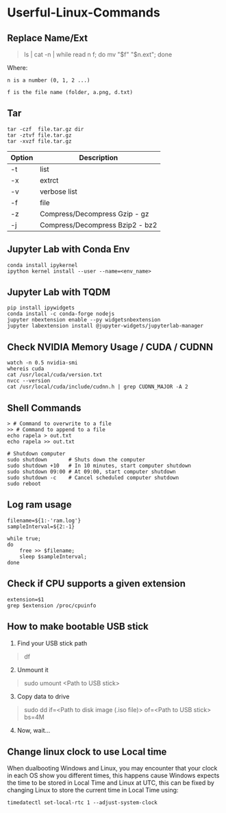 # Userful-Linux-Commands

## Replace Name/Ext

> ls | cat -n | while read n f; do mv "$f" "$n.ext"; done

Where:
    
    n is a number (0, 1, 2 ...)
  
    f is the file name (folder, a.png, d.txt)
  
## Tar
    tar -czf  file.tar.gz dir
    tar -ztvf file.tar.gz
    tar -xvzf file.tar.gz
    
| Option | Description                     |
|--------|---------------------------------|
| -t     | list                            |
| -x     | extrct                          |
| -v     | verbose list                    |
| -f     | file                            |
| -z     | Compress/Decompress Gzip - gz   |
| -j     | Compress/Decompress Bzip2 - bz2 |

## Jupyter Lab with Conda Env
    conda install ipykernel
    ipython kernel install --user --name=<env_name>

## Jupyter Lab with TQDM

    pip install ipywidgets 
    conda install -c conda-forge nodejs 
    jupyter nbextension enable --py widgetsnbextension
    jupyter labextension install @jupyter-widgets/jupyterlab-manager

## Check NVIDIA Memory Usage / CUDA / CUDNN

    watch -n 0.5 nvidia-smi
    whereis cuda
    cat /usr/local/cuda/version.txt
    nvcc --version
    cat /usr/local/cuda/include/cudnn.h | grep CUDNN_MAJOR -A 2

## Shell Commands

	> # Command to overwrite to a file
	>> # Command to append to a file
	echo rapela > out.txt
	echo rapela >> out.txt

    # Shutdown computer
    sudo shutdown       # Shuts down the computer
    sudo shutdown +10   # In 10 minutes, start computer shutdown
    sudo shutdown 09:00 # At 09:00, start computer shutdown
    sudo shutdown -c    # Cancel scheduled computer shutdown
	sudo reboot
	
## Log ram usage
	filename=${1:-'ram.log'}
	sampleInterval=${2:-1}

	while true; 
	do
		free >> $filename;
		sleep $sampleInterval;
	done

## Check if CPU supports a given extension
	extension=$1
	grep $extension /proc/cpuinfo

## How to make bootable USB stick
1. Find your USB stick path
> df
2. Unmount it
> sudo umount \<Path to USB stick\>
3. Copy data to drive
> sudo dd if=\<Path to disk image (.iso file)\> of=\<Path to USB stick\> bs=4M
4. Now, wait...

## Change linux clock to use Local time
When dualbooting Windows and Linux, you may encounter that your clock in each OS show you different times, this happens cause Windows expects the time to be stored in Local Time and Linux at UTC, this can be fixed by changing Linux to store the current time in Local Time using:

	timedatectl set-local-rtc 1 --adjust-system-clock